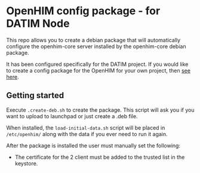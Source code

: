 OpenHIM config package - for DATIM Node
=======================================

This repo allows you to create a debian package that will automatically
configure the openhim-core server installed by the openhim-core debian package.

It has been configured specifically for the DATIM project. If you would like to
create a config package for the OpenHIM for your own project, then
[see here](https://github.com/jembi/openhim-config-pkg).

Getting started
---------------

Execute `.create-deb.sh` to create the package. This script will ask you if you
want to upload to launchpad or just create a .deb file.

When installed, the `load-initial-data.sh` script will be placed in `/etc/openhim/`
along with the data if you ever need to run it again.

After the package is installed the user must manually set the following:

* The certificate for the 2 client must be added to the trusted list in
  the keystore.
